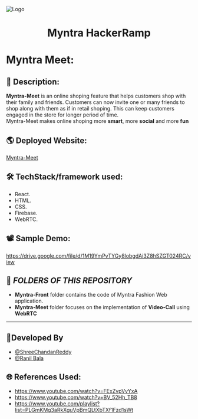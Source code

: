 ![Logo](https://user-images.githubusercontent.com/29287671/97078166-ba3bde80-1607-11eb-9a4e-7d5e223e7d58.png)
<h1 align="center">
 Myntra HackerRamp
</h1>

# Myntra Meet:
## 📜 Description:
**Myntra-Meet** is an online shoping feature that helps customers shop with their family and friends. Customers can now invite one or many friends to shop along with them as if in retail shoping. This can keep customers engaged in the store for longer period of time.
<br/>
Myntra-Meet makes online shoping more **smart**, more **social** and more **fun** 

## 🌎 Deployed Website:
[Myntra-Meet](https://myntra-fashion.web.app/)

## 🛠 TechStack/framework used:
 - React.
 - HTML.
 - CSS.
 - Firebase.
 - WebRTC.

## 📽 Sample Demo:
https://drive.google.com/file/d/1M19YmPvTYGy8lobgdAi3Z8hSZGT024RC/view


:file_folder: *FOLDERS OF THIS REPOSITORY*
---
* **Myntra-Front** folder contains the code of Myntra Fashion Web application.
* **Myntra-Meet** folder focuses on the implementation of **Video-Call** using **WebRTC**
---





## 👦Developed By
- [@ShreeChandanReddy](https://github.com/ShreeChandanReddy-9)
- [@Ranil Bala](https://github.com/Ranilbala)




## 🌐 References Used:
- https://www.youtube.com/watch?v=FExZvpVvYxA
- https://www.youtube.com/watch?v=BV_52Hh_TB8
- https://www.youtube.com/playlist?list=PLGmKMg3aRkXguVpBmQLtXbTXf1Fzd1sWt

